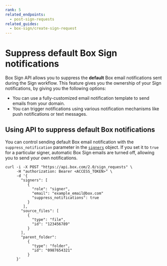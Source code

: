 ```yaml
---
rank: 5
related_endpoints:
  - post-sign-requests
related_guides:
  - box-sign/create-sign-request
---
```


# Suppress default Box Sign notifications

Box Sign API allows you to suppress the **default** Box email
notifications sent during the Sign workflow.​​ 
This feature gives you the ownership of your Sign notifications,
by giving you the following options:

* You can use a fully-customized email notification
template to send emails from your domain.
* You can trigger notifications using various
notification mechanisms like push notifications or text messages.​

## Using API to suppress default Box notifications

You can control sending default Box email notification with the `suppress_notification` parameter in the [`signers`][signers] object. 
If you set it  to `true` for a particular signer, 
automatic Box Sign emails are turned off, allowing
you to send your own notifications.

```curl
curl -i -X POST "https://api.box.com/2.0/sign_requests" \
     -H "authorization: Bearer <ACCESS_TOKEN>" \
     -d '{
       "signers": [
          {    
            "role": "signer",
            "email": "example_email@box.com"
            "suppress_notifications": true
          }
        ],
       "source_files": [
          {
            "type": "file",
            "id": "123456789"
          }
       ],
       "parent_folder": 
          {
            "type": "folder",
            "id": "0987654321"
          }
     }'
```

[signers]: e://post-sign-requests/#param-signers